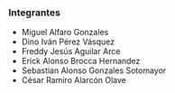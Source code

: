 ### Integrantes

* Miguel Alfaro Gonzales
* Dino Iván Pérez Vásquez
* Freddy Jesús Aguilar Arce
* Erick Alonso Brocca Hernandez
* Sebastian Alonso Gonzales Sotomayor
* César Ramiro Alarcón Olave
